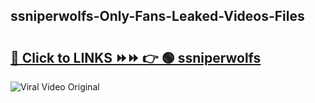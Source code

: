 
 ## ssniperwolfs-Only-Fans-Leaked-Videos-Files

# <h2><a href="https://mediaupload.pro?ssniperwolfs">🔗 Click to LINKS ⏩⏩ 👉 🟢 ssniperwolfs </a></h2>

<a href="https://mediaupload.pro?ssniperwolfs" rel="nofollow" data-target="animated-image.originalLink"><img src="https://i.ibb.co.com/xMMVF88/686577567.gif" alt="Viral Video Original" style="max-width: 100%; display: inline-block;" data-target="animated-image.originalImage"></a>